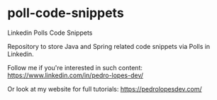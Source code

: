 # poll-code-snippets
Linkedin Polls Code Snippets 

Repository to store Java and Spring related code snippets via Polls in Linkedin.

Follow me if you're interested in such content: https://www.linkedin.com/in/pedro-lopes-dev/

Or look at my website for full tutorials: https://pedrolopesdev.com/
